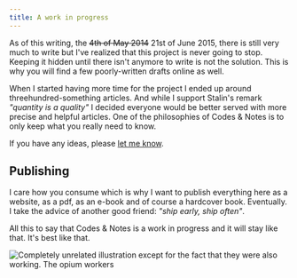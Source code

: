 ```yaml
---
title: A work in progress
---
```


As of this writing, the <s>4th of May 2014</s> 21st of June 2015, there is still very much to write but I've realized that this project is never going to stop. Keeping it hidden until there isn't anymore to write is not the solution. This is why you will find a few poorly-written drafts online as well.

When I started having more time for the project I ended up around threehundred-something articles. And while I support Stalin's remark _"quantity is a quality"_ I decided everyone would be better served with more precise and helpful articles. One of the philosophies of Codes & Notes is to only keep what you really need to know.

If you have any ideas, please [let me know](mailto:oskar@rough.dk).

## Publishing

I care how you consume which is why I want to publish everything here as a website, as a pdf, as an e-book and of course a hardcover book. Eventually. I take the advice of another good friend: _"ship early, ship often"_.

All this to say that Codes & Notes is a work in progress and it will stay like that. It's best like that.

![Completely unrelated illustration except for the fact that they were also working. The opium workers](/images/illustrations/c-1850-sherwill-4-dryi67904.jpg)
